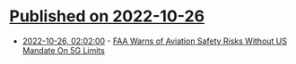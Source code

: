 # [Published on 2022-10-26](index.md)

* [2022-10-26, 02:02:00](https://tech.slashdot.org/story/22/10/25/2149222/faa-warns-of-aviation-safety-risks-without-us-mandate-on-5g-limits?utm_source=rss1.0mainlinkanon&utm_medium=feed) - [FAA Warns of Aviation Safety Risks Without US Mandate On 5G Limits](https://tech.slashdot.org/story/22/10/25/2149222/faa-warns-of-aviation-safety-risks-without-us-mandate-on-5g-limits?utm_source=rss1.0mainlinkanon&utm_medium=feed)

